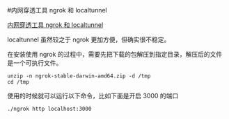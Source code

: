 #内网穿透工具 ngrok 和 localtunnel

[内网穿透工具 ngrok 和 localtunnel](https://jacobke.github.io/2016/08/31/tunnels-to-localhost/)

localtunnel 虽然较之于 ngrok 更加方便，但确实很不稳定。

在安装使用 ngrok 的过程中，需要先把下载的包解压到指定目录，解压后的文件是一个可执行文件。

```
unzip -n ngrok-stable-darwin-amd64.zip -d /tmp
cd /tmp
```

使用的时候就可以运行以下命令，比如下面是开启 3000 的端口

```./ngrok http localhost:3000```

